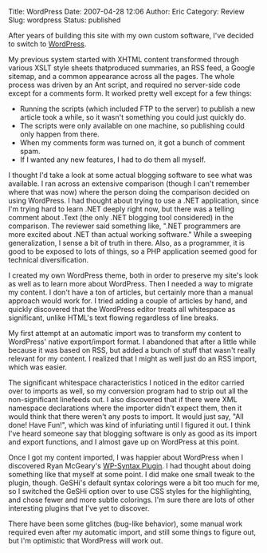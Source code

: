Title: WordPress
Date: 2007-04-28 12:06
Author: Eric
Category: Review
Slug: wordpress
Status: published

After years of building this site with my own custom software, I've
decided to switch to [WordPress](http://wordpress.org "WordPress").

My previous system started with XHTML content transformed through
various XSLT style sheets thatproduced summaries, an RSS feed, a Google
sitemap, and a common appearance across all the pages. The whole process
was driven by an Ant script, and required no server-side code except for
a comments form. It worked pretty well except for a few things:

-   Running the scripts (which included FTP to the server) to publish a
    new article took a while, so it wasn't something you could just
    quickly do.
-   The scripts were only available on one machine, so publishing could
    only happen from there.
-   When my comments form was turned on, it got a bunch of comment spam.
-   If I wanted any new features, I had to do them all myself.

I thought I'd take a look at some actual blogging software to see what
was available. I ran across an extensive comparison (though I can't
remember where that was now) where the person doing the comparison
decided on using WordPress. I had thought about trying to use a .NET
application, since I'm trying hard to learn .NET deeply right now, but
there was a telling comment about .Text (the only .NET blogging tool
considered) in the comparison. The reviewer said something like, ".NET
programmers are more excited about .NET than actual working software."
While a sweeping generalization, I sense a bit of truth in there. Also,
as a programmer, it is good to be exposed to lots of things, so a PHP
application seemed good for technical diversification.

I created my own WordPress theme, both in order to preserve my site's
look as well as to learn more about WordPress. Then I needed a way to
migrate my content. I don't have a ton of articles, but certainly more
than a manual approach would work for. I tried adding a couple
of articles by hand, and quickly discovered that the WordPress editor
treats all whitespace as significant, unlike HTML's text flowing
regardless of line breaks.

My first attempt at an automatic import was to transform my content to
WordPress' native export/import format. I abandoned that after a little
while because it was based on RSS, but added a bunch of stuff that
wasn't really relevant for my content. I realized that I might as well
just do an RSS import, which was easier.

The significant whitespace characteristics I noticed in the editor
carried over to imports as well, so my conversion program had to strip
out all the non-significant linefeeds out. I also discovered that if
there were XML namespace declarations where the importer didn't expect
them, then it would think that there weren't any posts to import.
It would just say, "All done! Have Fun!", which was kind of infuriating
until I figured it out. I think I've heard someone say that blogging
software is only as good as its import and export functions, and I
almost gave up on WordPress at this point.

Once I got my content imported, I was happier about WordPress when I
discovered Ryan McGeary's [WP-Syntax
Plugin](http://wordpress.org/extend/plugins/wp-syntax/ "WP-Syntax Plugin"). I
had thought about doing something like that myself at some point. I did
make one small tweak to the plugin, though. GeSHi's default syntax
colorings were a bit too much for me, so I switched the GeSHi
option over to use CSS styles for the highlighting, and chose fewer and
more subtle colorings. I'm sure there are lots of other interesting
plugins that I've yet to discover.

There have been some glitches (bug-like behavior), some manual work
required even after my automatic import, and still some things to figure
out, but I'm optimistic that WordPress will work out.
